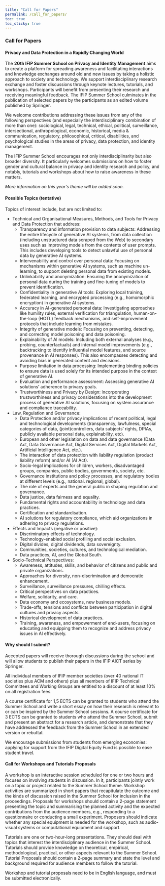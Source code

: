 ```yaml
---
title: "Call for Papers"
permalink: /call_for_papers/
toc: true
toc_sticky: true
---
```


### Call for Papers
#### Privacy and Data Protection in a Rapidly Changing World

The **20th IFIP Summer School on Privacy and Identity Management** aims to create a platform for spreading awareness and facilitating interactions and knowledge exchanges around old and new issues by taking a holistic approach to society and technology. We support interdisciplinary research exchange and foster discussions through keynote lectures, tutorials, and workshops. Participants will benefit from presenting their research and receiving meaningful feedback. The IFIP Summer School culminates in the publication of selected papers by the participants as an edited volume published by Springer.

We welcome contributions addressing these issues from any of the following perspectives (and especially the interdisciplinary combination of more than one): sociological, legal, technical, ethical, political, surveillance, intersectional, anthropological, economic, historical, media & communication, regulatory, philosophical, critical, disabilities, and psychological studies in the areas of privacy, data protection, and identity management.

The IFIP Summer School encourages not only interdisciplinarity but also broader diversity. It particularly welcomes submissions on how to foster gender and cultural balance in privacy and identity research and policy, and notably, tutorials and workshops about how to raise awareness in these matters.

*More information on this year's theme will be added soon.*

#### Possible Topics (tentative)
Topics of interest include, but are not limited to:

* Technical and Organisational Measures, Methods, and Tools for Privacy and Data Protection that address:
    * Transparency and information provision to data subjects: Addressing the entire lifecycle of generative AI systems, from data collection (including unstructured data scraped from the Web) to secondary uses such as improving models from the contents of user prompts. This includes developing tools to detect unlawful use of personal data by generative AI systems.
    * Intervenability and control over personal data: Focusing on mechanisms within generative AI systems, such as machine un-learning, to support deleting personal data from existing models.
    * Unlinkability and anonymization: Ensuring the anonymization of personal data during the training and fine-tuning of models to prevent identification.
    * Confidentiality in generative AI tools: Exploring local training, federated learning, and encrypted processing (e.g., homomorphic encryption) in generative AI systems.
    * Accuracy in AI-generated personal data: Investigating approaches like humility rules, external verification for triangulation, human-on-the-loop (HOTL) feedback mechanisms, and self-improvement protocols that include learning from mistakes.
    * Integrity of generative models: Focusing on preventing, detecting, and correcting model poisoning and data poisoning.
    * Explainability of AI models: Including both external analyses (e.g., probing, counterfactuals) and internal model improvements (e.g., backtracking to identify influential model features, and source provenance in AI responses). This also encompasses detecting and avoiding bias in generated content and decisions.
    * Purpose limitation in data processing: Implementing binding policies to ensure data is used solely for its intended purpose in the context of generative AI.
    * Evaluation and performance assessment: Assessing generative AI solutions’ adherence to privacy goals.
    * Trustworthiness and Privacy by Design: Incorporating trustworthiness and privacy considerations into the development process of generative AI solutions, focusing on system assurance and compliance traceability.
* Law, Regulation and Governance:
    * Data Protection and/or privacy implications of recent political, legal and technological developments (transparency, lawfulness, special categories of data, (joint)controllers, data subjects’ rights, DPIAs, publicly available personal data, explainability, etc).
    * European and other legislation on data and data governance (Data Act, Data Governance Act, Digital Services Act, Digital Markets Act, Artificial Intelligence Act, etc.).
    * The interaction of data protection with liability regulation (product liability reform) and/or AI (AI Act).
    * Socio-legal implications for children, workers, disadvantaged groups, companies, public bodies, governments, society, etc.
    * Governance institutions and policy processes, and regulatory bodies at different levels (e.g., national. regional, global).
    * The role of experts and the general public in shaping regulation and governance.
    * Data justice, data fairness and equality.
    * Fundamental rights and accountability in technology and data practices.
    * Certification and standardisation.
    * AI solutions for regulatory compliance, which aid organizations in adhering to privacy regulations.
* Effects and Impacts (negative or positive):
    * Discriminatory effects of technology.
    * Technology-enabled social profiling and social exclusion.
    * Digital divides, digital dividends, data sovereignty.
    * Communities, societies, cultures, and technological mediation.
    * Data practices, AI, and the Global South.
* Socio-Technical Perspectives:
    * Awareness, attitudes, skills, and behavior of citizens and public and private organizations.
    * Approaches for diversity, non-discrimination and democratic enhancement.
    * Surveillance, surveillance pressures, chilling effects.
    * Critical perspectives on data practices.
    * Welfare, solidarity, and care.
    * Data economy and ecosystems, new business models.
    * Trade-offs, tensions and conflicts between participation in digital cultures and privacy aspects.
    * Historical development of data practices.
    * Training, awareness, and empowerment of end-users, focusing on educating and equipping them to recognize and address privacy issues in AI effectively.


#### Why should I submit?

Accepted papers will receive thorough discussions during the school and will allow students to publish their papers in the IFIP AICT series by Springer.

All individual members of IFIP member societies (over 40 national IT societies plus ACM and others) plus all members of IFIP Technical Committees and Working Groups are entitled to a discount of at least 10% on all registration fees.

A course certificate for 1,5 ECTS can be granted to students who attend the Summer School and write a short essay on how their research is relevant to or can be inspired by the Summer School sessions. A course certificate for 3 ECTS can be granted to students who attend the Summer School, submit and present an abstract for a research article, and demonstrate that they have addressed the feedback from the Summer School in an extended version or rebuttal.

We encourage submissions from students from emerging economies: applying for support from the IFIP Digital Equity Fund is possible to ease student travel.

#### Call for Workshops and Tutorials Proposals

A workshop is an interactive session scheduled for one or two hours and focuses on involving students in discussion. In it, participants jointly work on a topic or project related to the Summer School theme. Workshop activities are summarized in short papers that recapitulate the outcome and the kinds of discussion raised in the Summer School for inclusion in the proceedings. Proposals for workshops should contain a 2-page statement presenting the topic and summarising the planned activity and the expected contributions from the audience members, e.g., responding to a questionnaire or conducting a small experiment. Proposers should indicate whether any special equipment is needed for the workshop, such as audio-visual systems or computational equipment and support.

Tutorials are one or two-hour-long presentations. They should deal with topics that interest the interdisciplinary audience in the Summer School. Tutorials should provide knowledge on theoretical, empirical, methodological, practical, or other aspects relevant to the Summer School. Tutorial Proposals should contain a 2-page summary and state the level and background required for audience members to follow the tutorial.

Workshop and tutorial proposals need to be in English language, and must be submitted electronically.
